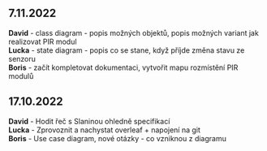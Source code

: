 ## 7.11.2022

**David** - class diagram - popis možných objektů, popis možných variant jak realizovat PIR modul<br>
**Lucka** - state diagram - popis co se stane, když příjde změna stavu ze senzoru<br>
**Boris** - začít kompletovat dokumentaci, vytvořit mapu rozmístění PIR modulů<br>


## 17.10.2022

**David** - Hodit řeč s Slaninou ohledně specifikací<br>
**Lucka** - Zprovoznit a nachystat overleaf + napojení na git<br>
**Boris** - Use case diagram, nové otázky - co vzniknou z diagramu
